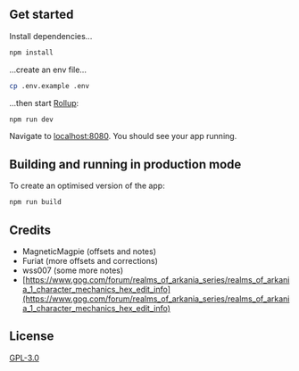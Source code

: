 ## Get started

Install dependencies...

```bash
npm install
```

...create an env file...

```bash
cp .env.example .env
```

...then start [Rollup](https://rollupjs.org):

```bash
npm run dev
```

Navigate to [localhost:8080](http://localhost:8080). You should see your app running.

## Building and running in production mode

To create an optimised version of the app:

```bash
npm run build
```

## Credits

- MagneticMagpie (offsets and notes)
- Furiat (more offsets and corrections)
- wss007 (some more notes)
- [https://www.gog.com/forum/realms_of_arkania_series/realms_of_arkania_1_character_mechanics_hex_edit_info](https://www.gog.com/forum/realms_of_arkania_series/realms_of_arkania_1_character_mechanics_hex_edit_info)

## License

[GPL-3.0](https://www.gnu.org/licenses/gpl-3.0.html)
